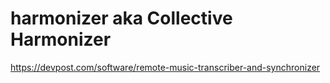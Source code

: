 # harmonizer aka Collective Harmonizer

https://devpost.com/software/remote-music-transcriber-and-synchronizer
